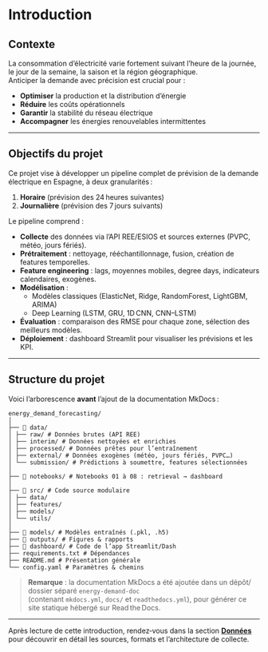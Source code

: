 # Introduction

## Contexte

La consommation d’électricité varie fortement suivant l’heure de la journée, le jour de la semaine, la saison et la région géographique.  
Anticiper la demande avec précision est crucial pour :

- **Optimiser** la production et la distribution d’énergie  
- **Réduire** les coûts opérationnels  
- **Garantir** la stabilité du réseau électrique  
- **Accompagner** les énergies renouvelables intermittentes  

---

## Objectifs du projet

Ce projet vise à développer un pipeline complet de prévision de la demande électrique en Espagne, à deux granularités :

1. **Horaire** (prévision des 24 heures suivantes)  
2. **Journalière** (prévision des 7 jours suivants)

Le pipeline comprend :

- **Collecte** des données via l’API REE/ESIOS et sources externes (PVPC, météo, jours fériés).  
- **Prétraitement** : nettoyage, rééchantillonnage, fusion, création de features temporelles.  
- **Feature engineering** : lags, moyennes mobiles, degree days, indicateurs calendaires, exogènes.  
- **Modélisation** :  
  - Modèles classiques (ElasticNet, Ridge, RandomForest, LightGBM, ARIMA)  
  - Deep Learning (LSTM, GRU, 1D CNN, CNN–LSTM)  
- **Évaluation** : comparaison des RMSE pour chaque zone, sélection des meilleurs modèles.  
- **Déploiement** : dashboard Streamlit pour visualiser les prévisions et les KPI.

---

## Structure du projet

Voici l’arborescence **avant** l’ajout de la documentation MkDocs :

```
energy_demand_forecasting/
│
├── 📁 data/
│ ├── raw/ # Données brutes (API REE)
│ ├── interim/ # Données nettoyées et enrichies
│ ├── processed/ # Données prêtes pour l’entraînement
│ ├── external/ # Données exogènes (météo, jours fériés, PVPC…)
│ └── submission/ # Prédictions à soumettre, features sélectionnées
│
├── 📁 notebooks/ # Notebooks 01 à 08 : retrieval → dashboard
│
├── 📁 src/ # Code source modulaire
│ ├── data/
│ ├── features/
│ ├── models/
│ └── utils/
│
├── 📁 models/ # Modèles entraînés (.pkl, .h5)
├── 📁 outputs/ # Figures & rapports
├── 📁 dashboard/ # Code de l’app Streamlit/Dash
├── requirements.txt # Dépendances
├── README.md # Présentation générale
└── config.yaml # Paramètres & chemins
```

> **Remarque** : la documentation MkDocs a été ajoutée dans un dépôt/ dossier séparé `energy-demand-doc`  
> (contenant `mkdocs.yml`, `docs/` et `readthedocs.yml`), pour générer ce site statique hébergé sur Read the Docs.

---

Après lecture de cette introduction, rendez‑vous dans la section [**Données**](data.md) pour découvrir en détail les sources, formats et l’architecture de collecte.  
